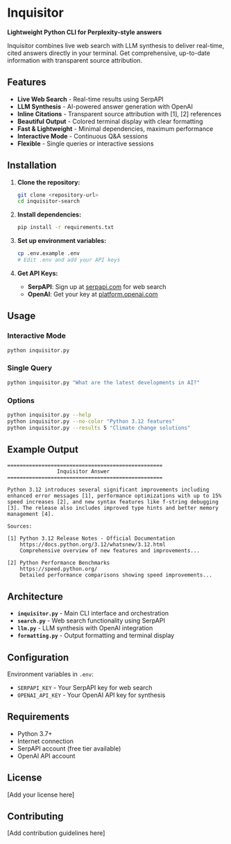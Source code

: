 # Inquisitor

**Lightweight Python CLI for Perplexity-style answers**

Inquisitor combines live web search with LLM synthesis to deliver real-time, cited answers directly in your terminal. Get comprehensive, up-to-date information with transparent source attribution.

## Features

- **Live Web Search** - Real-time results using SerpAPI
- **LLM Synthesis** - AI-powered answer generation with OpenAI
- **Inline Citations** - Transparent source attribution with [1], [2] references
- **Beautiful Output** - Colored terminal display with clear formatting
- **Fast & Lightweight** - Minimal dependencies, maximum performance
- **Interactive Mode** - Continuous Q&A sessions
- **Flexible** - Single queries or interactive sessions

## Installation

1. **Clone the repository:**
   ```bash
   git clone <repository-url>
   cd inquisitor-search
   ```

2. **Install dependencies:**
   ```bash
   pip install -r requirements.txt
   ```

3. **Set up environment variables:**
   ```bash
   cp .env.example .env
   # Edit .env and add your API keys
   ```

4. **Get API Keys:**
   - **SerpAPI**: Sign up at [serpapi.com](https://serpapi.com/) for web search
   - **OpenAI**: Get your key at [platform.openai.com](https://platform.openai.com/api-keys)

## Usage

### Interactive Mode
```bash
python inquisitor.py
```

### Single Query
```bash
python inquisitor.py "What are the latest developments in AI?"
```

### Options
```bash
python inquisitor.py --help
python inquisitor.py --no-color "Python 3.12 features"
python inquisitor.py --results 5 "Climate change solutions"
```

## Example Output

```
==================================================
                Inquisitor Answer                
==================================================

Python 3.12 introduces several significant improvements including enhanced error messages [1], performance optimizations with up to 15% speed increases [2], and new syntax features like f-string debugging [3]. The release also includes improved type hints and better memory management [4].

Sources:

[1] Python 3.12 Release Notes - Official Documentation
    https://docs.python.org/3.12/whatsnew/3.12.html
    Comprehensive overview of new features and improvements...

[2] Python Performance Benchmarks
    https://speed.python.org/
    Detailed performance comparisons showing speed improvements...
```

## Architecture

- **`inquisitor.py`** - Main CLI interface and orchestration
- **`search.py`** - Web search functionality using SerpAPI
- **`llm.py`** - LLM synthesis with OpenAI integration
- **`formatting.py`** - Output formatting and terminal display

## Configuration

Environment variables in `.env`:
- `SERPAPI_KEY` - Your SerpAPI key for web search
- `OPENAI_API_KEY` - Your OpenAI API key for synthesis

## Requirements

- Python 3.7+
- Internet connection
- SerpAPI account (free tier available)
- OpenAI API account

## License

[Add your license here]

## Contributing

[Add contribution guidelines here]
